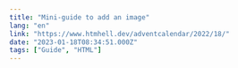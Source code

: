 ```yaml
---
title: "Mini-guide to add an image"
lang: "en"
link: "https://www.htmhell.dev/adventcalendar/2022/18/"
date: "2023-01-18T08:34:51.000Z"
tags: ["Guide", "HTML"]
---
```

